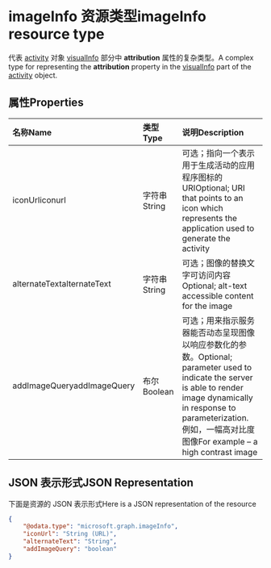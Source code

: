 # <a name="imageinfo-resource-type"></a><span data-ttu-id="f93e5-101">imageInfo 资源类型</span><span class="sxs-lookup"><span data-stu-id="f93e5-101">imageInfo resource type</span></span>

<span data-ttu-id="f93e5-102">代表 [activity](../resources/projectrome_activity.md) 对象 [visualInfo](../resources/projectrome_visualinfo.md) 部分中 **attribution** 属性的复杂类型。</span><span class="sxs-lookup"><span data-stu-id="f93e5-102">A complex type for representing the **attribution** property in the [visualInfo](../resources/projectrome_visualinfo.md) part of the [activity](../resources/projectrome_activity.md) object.</span></span>

## <a name="properties"></a><span data-ttu-id="f93e5-103">属性</span><span class="sxs-lookup"><span data-stu-id="f93e5-103">Properties</span></span>

|<span data-ttu-id="f93e5-104">名称</span><span class="sxs-lookup"><span data-stu-id="f93e5-104">Name</span></span> | <span data-ttu-id="f93e5-105">类型</span><span class="sxs-lookup"><span data-stu-id="f93e5-105">Type</span></span> | <span data-ttu-id="f93e5-106">说明</span><span class="sxs-lookup"><span data-stu-id="f93e5-106">Description</span></span>|
|:----|:-----|:-----------|
|<span data-ttu-id="f93e5-107">iconUrl</span><span class="sxs-lookup"><span data-stu-id="f93e5-107">iconurl</span></span> | <span data-ttu-id="f93e5-108">字符串</span><span class="sxs-lookup"><span data-stu-id="f93e5-108">String</span></span> | <span data-ttu-id="f93e5-109">可选；指向一个表示用于生成活动的应用程序图标的 URI</span><span class="sxs-lookup"><span data-stu-id="f93e5-109">Optional; URI that points to an icon which represents the application used to generate the activity</span></span>|
|<span data-ttu-id="f93e5-110">alternateText</span><span class="sxs-lookup"><span data-stu-id="f93e5-110">alternateText</span></span> | <span data-ttu-id="f93e5-111">字符串</span><span class="sxs-lookup"><span data-stu-id="f93e5-111">String</span></span> | <span data-ttu-id="f93e5-112">可选；图像的替换文字可访问内容</span><span class="sxs-lookup"><span data-stu-id="f93e5-112">Optional; alt-text accessible content for the image</span></span>|
|<span data-ttu-id="f93e5-113">addImageQuery</span><span class="sxs-lookup"><span data-stu-id="f93e5-113">addImageQuery</span></span> | <span data-ttu-id="f93e5-114">布尔</span><span class="sxs-lookup"><span data-stu-id="f93e5-114">Boolean</span></span> | <span data-ttu-id="f93e5-115">可选；用来指示服务器能否动态呈现图像以响应参数化的参数。</span><span class="sxs-lookup"><span data-stu-id="f93e5-115">Optional; parameter used to indicate the server is able to render image dynamically in response to parameterization.</span></span> <span data-ttu-id="f93e5-116">例如，一幅高对比度图像</span><span class="sxs-lookup"><span data-stu-id="f93e5-116">For example – a high contrast image</span></span>|

## <a name="json-representation"></a><span data-ttu-id="f93e5-117">JSON 表示形式</span><span class="sxs-lookup"><span data-stu-id="f93e5-117">JSON Representation</span></span>

<span data-ttu-id="f93e5-118">下面是资源的 JSON 表示形式</span><span class="sxs-lookup"><span data-stu-id="f93e5-118">Here is a JSON representation of the resource</span></span>

<!-- {
  "blockType": "resource",
  "optionalProperties": [
    "iconUrl",
    "alternateText",
    "addImageQuery"
  ],
  "@odata.type": "microsoft.graph.imageInfo"
}-->

```json
{
    "@odata.type": "microsoft.graph.imageInfo",
    "iconUrl": "String (URL)",
    "alternateText": "String",
    "addImageQuery": "boolean"
}
```

<!-- uuid: 8fcb5dbc-d5aa-4681-8e31-b001d5168d79
2017-06-07 14:57:30 UTC -->
<!-- {
  "type": "#page.annotation",
  "description": "imageinfo resource",
  "keywords": "",
  "section": "documentation",
  "tocPath": ""
}-->